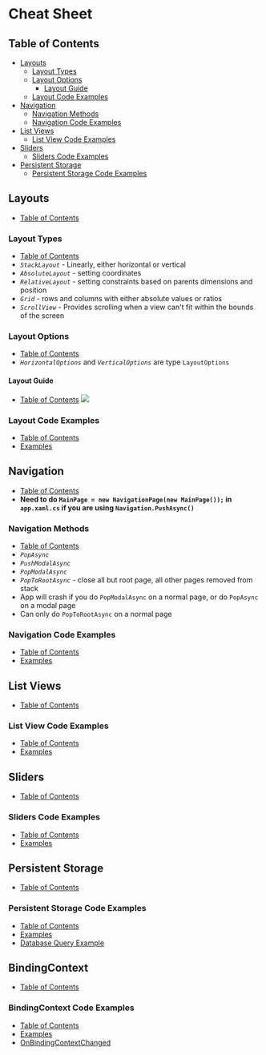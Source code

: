 # Cheat Sheet
## Table of Contents
- [Layouts](#Layouts)
	- [Layout Types](#Layout%20Types)
	- [Layout Options](#Layout%20Options)
		- [Layout Guide](#Layout%20Guide)
	- [Layout Code Examples](#Layout%20Code%20Examples)
- [Navigation](#Navigation)
	- [Navigation Methods](#Navigation%20Methods)
	- [Navigation Code Examples](#Navigation%20Code%20Examples)
- [List Views](#List%20Views)
	- [List View Code Examples](#List%20View%20Code%20Examples)
- [Sliders](#Sliders)
	- [Sliders Code Examples](#Sliders%20Code%20Examples)
- [Persistent Storage](#Persistent%20Storage)
	- [Persistent Storage Code Examples](#Persistent%20Storage%20Code%20Examples)

## Layouts
- [Table of Contents](#Table%20of%20Contents)

### Layout Types
- [Table of Contents](#Table%20of%20Contents)
- *`StackLayout`* - Linearly, either horizontal or vertical
- *`AbsoluteLayout`* - setting coordinates
- *`RelativeLayout`* - setting constraints based on parents dimensions and position
- *`Grid`* - rows and columns with either absolute values or ratios
- *`ScrollView`* - Provides scrolling when a view can't fit within the bounds of the screen

### Layout Options
- [Table of Contents](#Table%20of%20Contents)
- *`HorizontalOptions`* and *`VerticalOptions`* are type `LayoutOptions`

#### Layout Guide
- [Table of Contents](#Table%20of%20Contents)
![](Pasted%20image%2020250427192403.png)

### Layout Code Examples
- [Table of Contents](#Table%20of%20Contents)
- [Examples](Code%20Examples.md#Layouts)

## Navigation
- [Table of Contents](#Table%20of%20Contents)
- **Need to do `MainPage = new NavigationPage(new MainPage());` in `app.xaml.cs` if you are using `Navigation.PushAsync()`**

### Navigation Methods
- [Table of Contents](#Table%20of%20Contents)
- *`PopAsync`*
- *`PushModalAsync`*
- *`PopModalAsync`*
- *`PopToRootAsync`* - close all but root page, all other pages removed from stack
- App will crash if you do `PopModalAsync` on a normal page, or do `PopAsync` on a modal page
- Can only do `PopToRootAsync` on a normal page

### Navigation Code Examples
- [Table of Contents](#Table%20of%20Contents)
- [Examples](Code%20Examples.md#Navigation)

## List Views
- [Table of Contents](#Table%20of%20Contents)

### List View Code Examples
- [Table of Contents](#Table%20of%20Contents)
- [Examples](Code%20Examples.md#List%20Views)

## Sliders
- [Table of Contents](#Table%20of%20Contents)

### Sliders Code Examples
- [Table of Contents](#Table%20of%20Contents)
- [Examples](Code%20Examples.md#Sliders)

## Persistent Storage
- [Table of Contents](#Table%20of%20Contents)

### Persistent Storage Code Examples
- [Table of Contents](#Table%20of%20Contents)
- [Examples](Code%20Examples.md#Persistent%20Storage)
- [Database Query Example](Code%20Examples.md#Database%20SQL%20Query%20Example)

## BindingContext
- [Table of Contents](#Table%20of%20Contents)

### BindingContext Code Examples
- [Table of Contents](#Table%20of%20Contents)
- [Examples](Code%20Examples.md#BindingContext)
- [OnBindingContextChanged](Code%20Examples.md#OnBindingContextChanged)
